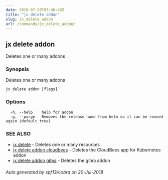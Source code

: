 ```yaml
---
date: 2018-07-20T07:46:49Z
title: "jx delete addon"
slug: jx_delete_addon
url: /commands/jx_delete_addon/
---
```

## jx delete addon

Deletes one or many addons

### Synopsis

Deletes one or many addons

```
jx delete addon [flags]
```

### Options

```
  -h, --help    help for addon
  -p, --purge   Removes the release name from helm so it can be reused again (default true)
```

### SEE ALSO

* [jx delete](/commands/jx_delete/)	 - Deletes one or many resources
* [jx delete addon cloudbees](/commands/jx_delete_addon_cloudbees/)	 - Deletes the CloudBees app for Kubernetes addon
* [jx delete addon gitea](/commands/jx_delete_addon_gitea/)	 - Deletes the gitea addon

###### Auto generated by spf13/cobra on 20-Jul-2018
